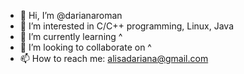 - 👋 Hi, I’m @darianaroman
- 👀 I’m interested in C/C++ programming, Linux, Java
- 🌱 I’m currently learning ^
- 💞️ I’m looking to collaborate on ^
- 📫 How to reach me: alisadariana@gmail.com

<!---
darianaroman/darianaroman is a ✨ special ✨ repository because its `README.md` (this file) appears on your GitHub profile.
You can click the Preview link to take a look at your changes.
--->
